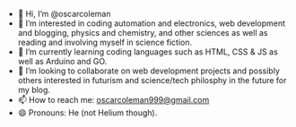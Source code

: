 - 👋 Hi, I’m @oscarcoleman
- 👀 I’m interested in coding automation and electronics, web development and blogging, physics and chemistry, and other sciences as well as reading and involving myself in science fiction.
- 🌱 I’m currently learning coding languages such as HTML, CSS & JS as well as Arduino and GO.
- 💞️ I’m looking to collaborate on web development projects and possibly others interested in futurism and science/tech philosphy in the future for my blog.
- 📫 How to reach me: oscarcoleman999@gmail.com
- 😄 Pronouns: He (not Helium though).
